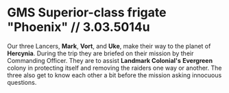 # GMS Superior-class frigate "Phoenix" // 3.03.5014u

Our three Lancers, **Mark**, **Vort**, and **Uke**, make their way to the planet of **Hercynia**. During the trip they are briefed on their mission by their Commanding Officer. They are to assist **Landmark Colonial's** **Evergreen** colony in protecting itself and removing the raiders one way or another. The three also get to know each other a bit before the mission asking innocuous questions.

